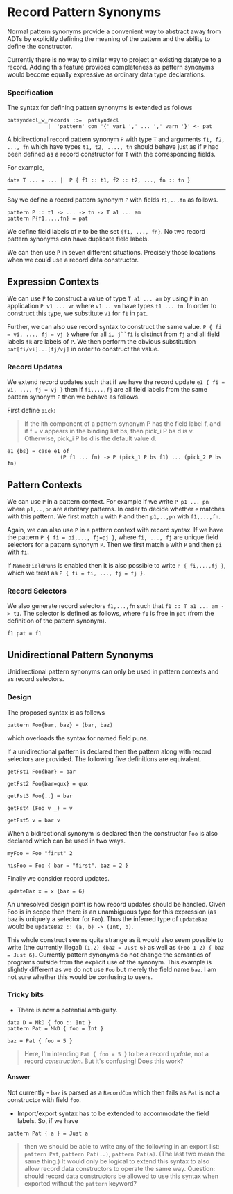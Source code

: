 # Record Pattern Synonyms


Normal pattern synonyms provide a convenient way to abstract away from ADTs by explicitly defining the meaning of the pattern and the ability to define the constructor.


Currently there is no way to similar way to project an existing datatype to a record.
Adding this feature provides completeness as pattern synonyms would become equally expressive as ordinary data type declarations. 

### Specification


The syntax for defining pattern synonyms is extended as follows

```wiki
patsyndecl_w_records ::=  patsyndecl
             |  'pattern' con '{' var1 ',' ... ',' varn '}' <- pat
```


A bidirectional record pattern synonym `P` with type `T` and arguments `f1, f2, ..., fn` which have types `t1, t2, ...., tn` should behave just as if `P` had been defined as a record constructor for `T` with the corresponding fields.


For example,

```wiki
data T ... = ... |  P { f1 :: t1, f2 :: t2, ..., fn :: tn }
```

---


Say we define a record pattern synonym `P` with fields `f1,..,fn` as follows.

```wiki
pattern P :: t1 -> ... -> tn -> T a1 ... am
pattern P{f1,...,fn} = pat
```


We define field labels of `P` to be the set `{f1, ..., fn}`. No two record pattern synonyms can have duplicate field labels. 


We can then use `P` in seven different situations. Precisely those locations when we could use a record data constructor.

## Expression Contexts


We can use `P` to construct a value of type `T a1 ... am` by using `P` in an application `P v1 ... vn` where `v1 .. vn` have types `t1 ... tn`. In order to construct this type, we substitute `v1` for `f1` in `pat`. 


Further, we can also use record syntax to construct the same value. `P { fi = vi, ..., fj = vj }` where for all `i, j``fi` is distinct from `fj` and all field labels `fk` are labels of `P`. We then perform the obvious substitution `pat[fi/vi]...[fj/vj]` in order to construct the value.

### Record Updates


We extend record updates such that if we have the record update `e1 { fi = vi, ..., fj = vj }` then if `fi,...,fj` are all field labels from the same pattern synonym `P` then we behave as follows.


First define `pick`:

>
> If the ith component of a pattern synonym P has the field label f, and if f = v appears in the binding list bs, then pick_i P bs d is v. Otherwise, pick_i P bs d is the default value d.

```wiki
e1 {bs} = case e1 of
                 (P f1 ... fn) -> P (pick_1 P bs f1) ... (pick_2 P bs fn)
```

## Pattern Contexts


We can use `P` in a pattern context. For example if we write `P p1 ... pn` where `p1,..,pn` are arbritary patterns. In order to decide whether `e` matches with this pattern. We first match `e` with `P` and then `p1,..,pn` with `f1,...,fn`. 


Again, we can also use `P` in a pattern context with record syntax. If we have the pattern `P { fi = pi,..., fj=pj }`, where `fi, ..., fj` are unique field selectors for a pattern synonym `P`. Then we first match `e` with `P` and then `pi` with `fi`.


If `NamedFieldPuns` is enabled then it is also possible to write `P { fi,...,fj }`, which we treat as `P { fi = fi, ..., fj = fj }`.
 

### Record Selectors


We also generate record selectors `f1,...,fn` such that `f1 :: T a1 ... am -> t1`. The selector is defined as follows, where `f1` is free in `pat` (from the definition of the pattern synonym).

```wiki
f1 pat = f1
```

## Unidirectional Pattern Synonyms


Unidirectional pattern synonyms can only be used in pattern contexts and as record selectors. 

### Design


The proposed syntax is as follows

```wiki
pattern Foo{bar, baz} = (bar, baz)
```


which overloads the syntax for named field puns. 


If a unidirectional pattern is declared then the pattern along with record selectors are provided. The following five definitions are equivalent.

```wiki
getFst1 Foo{bar} = bar

getFst2 Foo{bar=qux} = qux

getFst3 Foo{..} = bar

getFst4 (Foo v _) = v

getFst5 v = bar v
```


When a bidirectional synonym is declared then the constructor `Foo` is also declared which can be used in two ways.

```wiki
myFoo = Foo "first" 2

hisFoo = Foo { bar = "first", baz = 2 }
```


Finally we consider record updates.

```wiki
updateBaz x = x {baz = 6}
```


An unresolved design point is how record updates should be handled. Given Foo is in scope then there is an unambiguous type for this expression (as baz is uniquely a selector for `Foo`). Thus the inferred type of `updateBaz` would be `updateBaz :: (a, b) -> (Int, b)`. 


This whole construct seems quite strange as it would also seem possible to write (the currently illegal)  `(1,2) {baz = Just 6}` as well as `(Foo 1 2) { baz = Just 6}`. Currently pattern synonyms do not change the semantics of programs outside from the explicit use of the synonym. This example is slightly different as we do not use `Foo` but merely the field name `baz`. I am not sure whether this would be confusing to users.

### Tricky bits

- There is now a potential ambiguity.

```wiki
data D = MkD { foo :: Int }
pattern Pat = MkD { foo = Int }

baz = Pat { foo = 5 }
```

>
> Here, I'm intending `Pat { foo = 5 }` to be a record *update*, not a record *construction*. But it's confusing! Does this work?

#### Answer


Not currently - `baz` is parsed as a `RecordCon` which then fails as `Pat` is not a constructor with field `foo`.

- Import/export syntax has to be extended to accommodate the field labels. So, if we have

```wiki
pattern Pat { a } = Just a
```

>
> then we should be able to write any of the following in an export list: `pattern Pat`, `pattern Pat(..)`, `pattern Pat(a)`. (The last two mean the same thing.) It would only be logical to extend this syntax to also allow record data constructors to operate the same way. Question: should record data constructors be allowed to use this syntax when exported without the `pattern` keyword?
